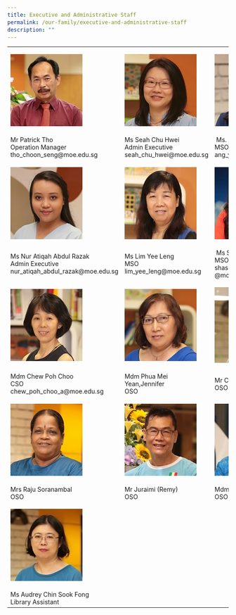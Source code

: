```yaml
---
title: Executive and Administrative Staff
permalink: /our-family/executive-and-administrative-staff
description: ""
---
```



<table border="0" cellspacing="0">
<tbody>
<tr>
<td>
	
![](/images/Mr%20Patrick%20Tho%20Choon%20Seng.jpg)

</td>
<td>
	
![](/images/Ms%20Seah%20Chu%20Hwei.jpg)
	
</td>
<td>
	
![](/images/Mdm%20Ang%20Yann%20Yann.jpg)
	
</td>
</tr>
<tr>
<td>Mr Patrick Tho<br />Operation Manager<br />tho_choon_seng@moe.edu.sg</td>
<td>Ms Seah Chu Hwei<br />Admin Executive<br />seah_chu_hwei@moe.edu.sg</td>
<td>&nbsp;Ms. Ang Yann Yann<br />MSO&nbsp;<br />ang_yann_yann@moe.edu.sg</td>
</tr>
<tr>
<td>
	
![](/images/Ms%20Atiqah%20Bte%20Abd%20Razak.jpg)
	
</td>
<td>
	
![](/images/Ms%20Lim%20Yee%20Leng.jpg)
	
</td>
<td>
	
![](/images/Miss%20Shasha%20Siti%20Noraini.jpg)
	
</td>
</tr>
<tr>
</tr>
<tr>
<td>Ms Nur Atiqah Abdul Razak<br />Admin Executive<br />nur_atiqah_abdul_razak@moe.edu.sg</td>
<td>Ms Lim Yee Leng<br />MSO<br />lim_yee_leng@moe.edu.sg</td>
<td>&nbsp;Ms Shasha<br />MSO<br />shasha_siti_noraini_maon<br />@moe.edu.sg</td>
</tr>
<tr>
<td>
	
![](/images/Mdm%20Chew%20Poh%20Choo.jpg)

</td>
<td>
	
![](/images/Mdm%20Jennifer%20Phua%20Mei%20Yean.jpg)
	
</td>
<td>
	
![](/images/Mr%20Chan%20Kim%20Chye.jpg)

</td>
</tr>
<tr>
<td>Mdm Chew Poh Choo<br />CSO<br />chew_poh_choo_a@moe.edu.sg</td>
<td>Mdm Phua Mei Yean,Jennifer<br />OSO</td>
<td>Mr Chan Kim Chye<br />OSO</td>
</tr>
<tr>
<td>
	
![](/images/Mrs%20Raju%20Soranambal.jpg)
	
</td>
<td>
	
![](/images/Mr%20Juraimi%20Bin%20Taib.jpg)
	
</td>
<td>
	
![](/images/Mdm%20Malar.jpg)
	
</td>
</tr>
<tr>
<td>Mrs Raju Soranambal<br />OSO</td>
<td>Mr Juraimi (Remy)<br />OSO</td>
<td>Mdm Malar<br />OSO</td>
</tr>
<tr>
<td>
	
![](/images/Mdm%20Chin%20Sook%20Fong%20Audrey.jpg)

</td>
</tr>
<tr>
<td>Ms Audrey Chin Sook Fong<br />Library Assistant</td>
</tr>
</tbody>
</table>